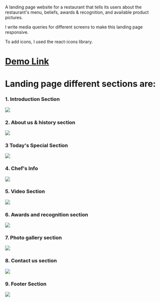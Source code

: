 A landing page website for a restaurant that tells its users about the restaurant's menu, beliefs, awards & recognition, and available product pictures.

I write media queries for different screens to make this landing page responsive.

To add icons, I used the react-icons library.


<h1><a href="https://restaurant-landing-page-by-jitendra.netlify.app/" target="_blank">Demo Link</a></h1>


<h1>Landing page different sections are:</h1> 

<h3>1. Introduction Section </h3>

<img src="https://i.postimg.cc/kGrrpRQg/preview-1-restaurant-introducction.png" style="max-width:100%"/>

<h3>2. About us & history section </h3>

<img src="https://i.postimg.cc/7LgQZt0w/preview-2-about-us-and-history-section.png" style="max-width:100%"/>

<h3>3 Today's Special Section </h3>

<img src="https://i.postimg.cc/4ydY3MK0/preview-3-today-s-special-section.png" style="max-width:100%"/>

<h3>4. Chef's Info </h3>

<img src="https://i.postimg.cc/pd9T37hV/preview-4-chef-s-info.png" style="max-width:100%"/>

<h3>5. Video Section </h3>

<img src="https://i.postimg.cc/B6qzjWT4/preview-5-video-section.png" style="max-width:100%"/>

<h3>6. Awards and recognition section </h3>

<img src="https://i.postimg.cc/0yhM5PqK/preview-6-awards-and-recognition-section.png" style="max-width:100%"/>

<h3>7. Photo gallery section </h3>

<img src="https://i.postimg.cc/yx5Bh6jF/preview-7-photo-gallery-section.png" style="max-width:100%"/>

<h3>8. Contact us section </h3>

<img src="https://i.postimg.cc/C11WvTzJ/preview-8-contact-us-section.png" style="max-width:100%"/>

<h3>9. Footer Section </h3>

<img src="https://i.postimg.cc/902Tb1nX/preview-9-footer-section.png" style="max-width:100%"/>


